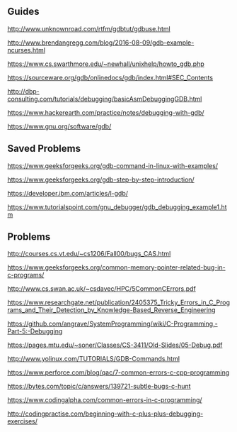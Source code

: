 Guides
------
http://www.unknownroad.com/rtfm/gdbtut/gdbuse.html

http://www.brendangregg.com/blog/2016-08-09/gdb-example-ncurses.html

https://www.cs.swarthmore.edu/~newhall/unixhelp/howto_gdb.php

https://sourceware.org/gdb/onlinedocs/gdb/index.html#SEC_Contents

http://dbp-consulting.com/tutorials/debugging/basicAsmDebuggingGDB.html

https://www.hackerearth.com/practice/notes/debugging-with-gdb/

https://www.gnu.org/software/gdb/

Saved Problems
--------
https://www.geeksforgeeks.org/gdb-command-in-linux-with-examples/

https://www.geeksforgeeks.org/gdb-step-by-step-introduction/

https://developer.ibm.com/articles/l-gdb/

https://www.tutorialspoint.com/gnu_debugger/gdb_debugging_example1.htm

Problems
-------

http://courses.cs.vt.edu/~cs1206/Fall00/bugs_CAS.html

https://www.geeksforgeeks.org/common-memory-pointer-related-bug-in-c-programs/

http://www.cs.swan.ac.uk/~csdavec/HPC/5CommonCErrors.pdf

https://www.researchgate.net/publication/2405375_Tricky_Errors_in_C_Programs_and_Their_Detection_by_Knowledge-Based_Reverse_Engineering

https://github.com/angrave/SystemProgramming/wiki/C-Programming,-Part-5:-Debugging

https://pages.mtu.edu/~soner/Classes/CS-3411/Old-Slides/05-Debug.pdf

http://www.yolinux.com/TUTORIALS/GDB-Commands.html

https://www.perforce.com/blog/qac/7-common-errors-c-cpp-programming

https://bytes.com/topic/c/answers/139721-subtle-bugs-c-hunt

https://www.codingalpha.com/common-errors-in-c-programming/

http://codingpractise.com/beginning-with-c-plus-plus-debugging-exercises/
